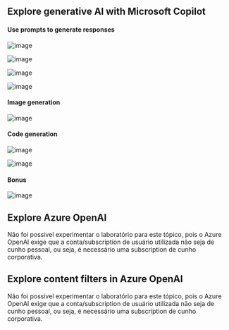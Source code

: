 ## Explore generative AI with Microsoft Copilot

#### Use prompts to generate responses

![image](https://github.com/philipp-moreira/dio-ai900-ai-generative/assets/17642499/f8e4d2cf-2ce9-4cad-a7f7-bb5961cceda2)

![image](https://github.com/philipp-moreira/dio-ai900-ai-generative/assets/17642499/aaa450c3-73fb-4627-9dfb-338a74adbc07)

![image](https://github.com/philipp-moreira/dio-ai900-ai-generative/assets/17642499/c5bb0057-b707-459b-a5e0-7fc4135b6b04)

  ![image](https://github.com/philipp-moreira/dio-ai900-ai-generative/assets/17642499/3bd12f3c-9e1c-474a-8712-b5a28fc7d5dd)

#### Image generation
![image](https://github.com/philipp-moreira/dio-ai900-ai-generative/assets/17642499/5e4a7317-29ba-49ef-85d9-d33d9109fdc8)

#### Code generation
![image](https://github.com/philipp-moreira/dio-ai900-ai-generative/assets/17642499/65b2ae36-5812-42a8-a125-a46b6d934383)

![image](https://github.com/philipp-moreira/dio-ai900-ai-generative/assets/17642499/884b4561-941a-41ad-bc6b-f444447df623)

#### Bonus
![image](https://github.com/philipp-moreira/dio-ai900-ai-generative/assets/17642499/af86ed1d-cfa1-46e2-b7d8-4921eb2e189c)


## Explore Azure OpenAI

Não foi possivel experimentar o laboratório para este tópico, pois o Azure OpenAI exige que a conta/subscription de usuário utilizada não seja de cunho pessoal, ou seja, 
é necessário uma subscription de cunho corporativa.

## Explore content filters in Azure OpenAI

Não foi possivel experimentar o laboratório para este tópico, pois o Azure OpenAI exige que a conta/subscription de usuário utilizada não seja de cunho pessoal, ou seja, 
é necessário uma subscription de cunho corporativa.
